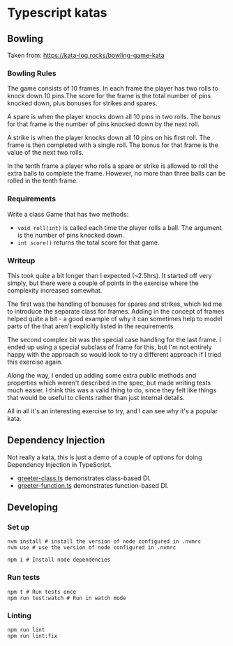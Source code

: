 # Typescript katas

## Bowling

Taken from: https://kata-log.rocks/bowling-game-kata

### Bowling Rules

The game consists of 10 frames. In each frame the player has two rolls to knock down 10 pins.The score for the frame is
the total number of pins knocked down, plus bonuses for strikes and spares.

A spare is when the player knocks down all 10 pins in two rolls. The bonus for that frame is the number of pins knocked
down by the next roll.

A strike is when the player knocks down all 10 pins on his first roll. The frame is then completed with a single roll.
The bonus for that frame is the value of the next two rolls.

In the tenth frame a player who rolls a spare or strike is allowed to roll the extra balls to complete the frame.
However, no more than three balls can be rolled in the tenth frame.

### Requirements

Write a class Game that has two methods:

* `void roll(int)` is called each time the player rolls a ball. The argument is the number of pins knocked down.
* `int score()` returns the total score for that game.

### Writeup

This took quite a bit longer than I expected (~2.5hrs). It started off very simply, but there were a couple of points in
the exercise where the complexity increased somewhat.

The first was the handling of bonuses for spares and strikes, which led me to introduce the separate class for frames.
Adding in the concept of frames helped quite a bit - a good example of why it can sometimes help to model parts of the
that aren't explicitly listed in the requirements.

The second complex bit was the special case handling for the last frame. I ended up using a special subclass of frame
for this, but I'm not entirely happy with the approach so would look to try a different approach if I tried this
exercise again.

Along the way, I ended up adding some extra public methods and properties which weren't described in the spec, but made
writing tests much easier. I think this was a valid thing to do, since they felt like things that would be useful to
clients rather than just internal details.

All in all it's an interesting exercise to try, and I can see why it's a popular kata.

## Dependency Injection

Not really a kata, this is just a demo of a couple of options for doing Dependency Injection in TypeScript.

* [greeter-class.ts](src/dependency-injection/greeter-class.ts) demonstrates class-based DI.
* [greeter-function.ts](src/dependency-injection/greeter-function.ts) demonstrates function-based DI.

## Developing

### Set up

```shell
nvm install # install the version of node configured in .nvmrc 
nvm use # use the version of node configured in .nvmrc 

npm i # Install node dependencies
```

### Run tests

```shell
npm t # Run tests once
npm run test:watch # Run in watch mode
```

### Linting

```shell
npm run lint
npm run lint:fix
```
